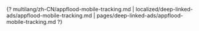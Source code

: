 {? multilang/zh-CN/appflood-mobile-tracking.md | localized/deep-linked-ads/appflood-mobile-tracking.md | pages/deep-linked-ads/appflood-mobile-tracking.md ?}
